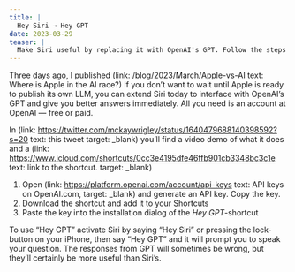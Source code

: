 ```yaml
---
title: |
  Hey Siri → Hey GPT
date: 2023-03-29
teaser: |
  Make Siri useful by replacing it with OpenAI's GPT. Follow the steps to set it up and start using ChatGPT through Siri on your iPhone.
---
```

Three days ago, I published (link: /blog/2023/March/Apple-vs-AI text: Where is Apple in the AI race?) If you don’t want to wait until Apple is ready to publish its own LLM, you can extend Siri today to interface with OpenAI’s GPT and give you better answers immediately. All you need is an account at OpenAI — free or paid.

In (link: https://twitter.com/mckaywrigley/status/1640479688140398592?s=20 text: this tweet target: _blank) you’ll find a video demo of what it does and a (link: https://www.icloud.com/shortcuts/0cc3e4195dfe46ffb901cb3348bc3c1e text: link to the shortcut. target: _blank)

1. Open (link: https://platform.openai.com/account/api-keys text: API keys on OpenAI.com, target: _blank) and generate an API key. Copy the key.
2. Download the shortcut and add it to your Shortcuts
3. Paste the key into the installation dialog of the *Hey GPT*-shortcut

To use “Hey GPT” activate Siri by saying “Hey Siri” or pressing the lock-button on your iPhone, then say “Hey GPT” and it will prompt you to speak your question. The responses from GPT will sometimes be wrong, but they’ll certainly be more useful than Siri’s.